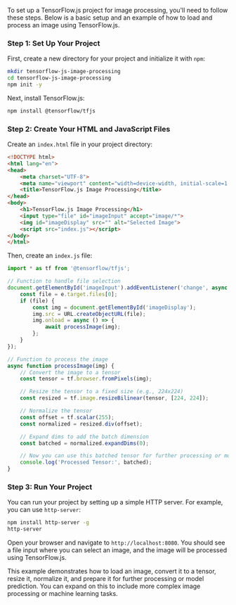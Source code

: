 To set up a TensorFlow.js project for image processing, you'll need to follow these steps. Below is a basic setup and an example of how to load and process an image using TensorFlow.js.

### Step 1: Set Up Your Project

First, create a new directory for your project and initialize it with `npm`:

```bash
mkdir tensorflow-js-image-processing
cd tensorflow-js-image-processing
npm init -y
```

Next, install TensorFlow.js:

```bash
npm install @tensorflow/tfjs
```

### Step 2: Create Your HTML and JavaScript Files

Create an `index.html` file in your project directory:

```html
<!DOCTYPE html>
<html lang="en">
<head>
    <meta charset="UTF-8">
    <meta name="viewport" content="width=device-width, initial-scale=1.0">
    <title>TensorFlow.js Image Processing</title>
</head>
<body>
    <h1>TensorFlow.js Image Processing</h1>
    <input type="file" id="imageInput" accept="image/*">
    <img id="imageDisplay" src="" alt="Selected Image">
    <script src="index.js"></script>
</body>
</html>
```

Then, create an `index.js` file:

```javascript
import * as tf from '@tensorflow/tfjs';

// Function to handle file selection
document.getElementById('imageInput').addEventListener('change', async (e) => {
    const file = e.target.files[0];
    if (file) {
        const img = document.getElementById('imageDisplay');
        img.src = URL.createObjectURL(file);
        img.onload = async () => {
            await processImage(img);
        };
    }
});

// Function to process the image
async function processImage(img) {
    // Convert the image to a tensor
    const tensor = tf.browser.fromPixels(img);

    // Resize the tensor to a fixed size (e.g., 224x224)
    const resized = tf.image.resizeBilinear(tensor, [224, 224]);

    // Normalize the tensor
    const offset = tf.scalar(255);
    const normalized = resized.div(offset);

    // Expand dims to add the batch dimension
    const batched = normalized.expandDims(0);

    // Now you can use this batched tensor for further processing or model prediction
    console.log('Processed Tensor:', batched);
}
```

### Step 3: Run Your Project

You can run your project by setting up a simple HTTP server. For example, you can use `http-server`:

```bash
npm install http-server -g
http-server
```

Open your browser and navigate to `http://localhost:8080`. You should see a file input where you can select an image, and the image will be processed using TensorFlow.js.

This example demonstrates how to load an image, convert it to a tensor, resize it, normalize it, and prepare it for further processing or model prediction. You can expand on this to include more complex image processing or machine learning tasks.

